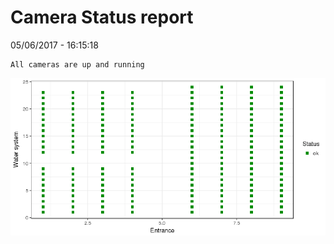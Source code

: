 Camera Status report
================
05/06/2017 - 16:15:18

    All cameras are up and running

![](camreport_files/figure-markdown_github/unnamed-chunk-2-1.png)
